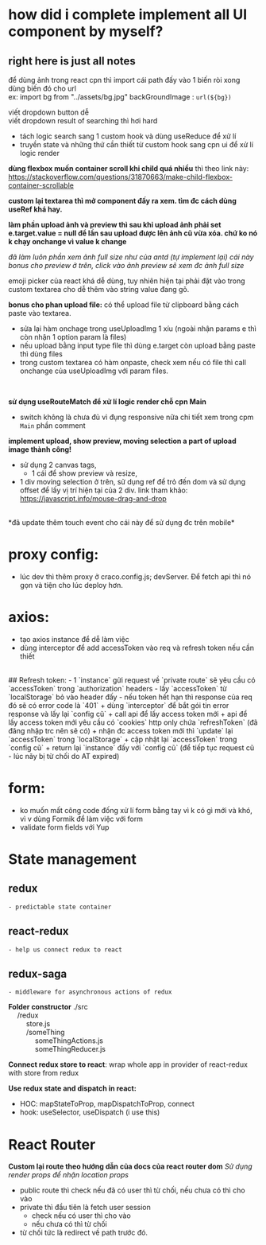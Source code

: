 # how did i complete implement all UI component by myself?
## right here is just all notes
để dùng ảnh trong react cpn thì import cái path đấy vào 1 biến ròi xong dùng biến đó cho url <br>
ex: import bg from "../assets/bg.jpg"
    backGroundImage : `url(${bg})`

viết dropdown button dễ <br>
viết dropdown result of searching thì hơi hard <br>
-   tách logic search sang 1 custom hook và dùng useReduce để xử lí
-   truyền state và những thứ cần thiết từ custom hook sang cpn ui để xử lí logic render


**dùng flexbox muốn container scroll khi child quá nhiều** thì theo link này: https://stackoverflow.com/questions/31870663/make-child-flexbox-container-scrollable

**custom lại textarea thì mở component đấy ra xem. tìm đc cách dùng useRef khá hay.**

**làm phần upload ảnh và preview thì sau khi upload ảnh phải set e.target.value = null để lần sau upload được lên ảnh cũ vừa xóa. chứ ko nó k chạy onchange vì value k change**

*đã làm luôn phần xem ảnh full size như của antd (tự implement lại) cái này bonus cho preview ở trên, click vào ảnh preview sẽ xem đc ảnh full size*

emoji picker của react khá dễ dùng, tuy nhiên hiện tại phải đặt vào trong custom textarea cho dễ thêm vào string value đang gõ.

**bonus cho phan upload file:** có thể upload file từ clipboard bằng cách paste vào textarea. 
-   sửa lại hàm onchage trong useUploadImg 1 xíu (ngoài nhận params e thì còn nhận 1 option param là files) 
-   nếu upload bằng input type file thì dùng e.target còn upload bằng paste thì dùng files
-   trong custom textarea có hàm onpaste, check xem nếu có file thì call onchange của useUploadImg với param files.
<br>

**sử dụng useRouteMatch để xử lí logic render chỗ cpn Main**
-   switch không là chưa đủ vì đụng responsive nữa
chi tiết xem trong cpm `Main` phần comment


**implement upload, show preview, moving selection a part of upload image thành công!** 
-   sử dụng 2 canvas tags, 
    + 1 cái để show preview và resize, 
-   1 div moving selection ở trên, sử dụng ref để trỏ đến dom và sử dụng offset để lấy vị trí hiện tại của 2 div. link tham khảo: https://javascript.info/mouse-drag-and-drop
<br>
*đã update thêm touch event cho cái này để sử dụng đc trên mobile*


# proxy config:
-   lúc dev thì thêm proxy ở craco.config.js; devServer. Để fetch api thì nó gọn và tiện cho lúc deploy hơn.

# axios:
- tạo axios instance để dễ làm việc
- dùng interceptor để add accessToken vào req và refresh token nếu cần thiết
<br>
## Refresh token:
-   1 `instance` gửi request về `private route` sẽ yêu cầu có `accessToken` trong `authorization` headers
-   lấy `accessToken` từ `localStorage` bỏ vào header đấy
-   nếu token hết hạn thì response của req đó sẽ có error code là `401`
    + dùng `interceptor` để bắt gói tin error response và lấy lại `config cũ`
    + call api để lấy access token mới 
    + api để lấy access token mới yêu cầu có `cookies` http only chứa `refreshToken` (đã đăng nhập trc nên sẽ có)
    + nhận đc access token mới thì `update` lại `accessToken` trong `localStorage`
    + cập nhật lại `accessToken` trong `config cũ`
    + return lại `instance` đấy với `config cũ` (để tiếp tục request cũ - lúc nãy bị từ chối do AT expired)

# form:
- ko muốn mất công code đống xử lí form bằng tay vì k có gì mới và khó, vì v dùng Formik để làm việc với form
- validate form fields với Yup

# State management
## redux
    - predictable state container
## react-redux
    - help us connect redux to react
## redux-saga
    - middleware for asynchronous actions of redux

**Folder constructor**
    ./src <br/>
    &emsp; /redux <br/>
    &emsp; &emsp; store.js <br>
    &emsp; &emsp; /someThing <br>
    &emsp; &emsp; &emsp; someThingActions.js <br>
    &emsp; &emsp; &emsp; someThingReducer.js <br>

**Connect redux store to react**: wrap whole app in provider of react-redux with store from redux
<br>

**Use redux state and dispatch in react:** <br>
-   HOC: mapStateToProp, mapDispatchToProp, connect <br>
-   hook: useSelector, useDispatch (i use this)

# React Router
**Custom lại route theo hướng dẫn của docs của react router dom**
*Sử dụng render props để nhận location props*
-   public route thì check nếu đã có user thì từ chối, nếu chưa có thì cho vào
-   private thì đầu tiên là fetch user session
    + check nếu có user thì cho vào
    + nếu chưa có thì từ chối
- từ chối tức là redirect về path trước đó.